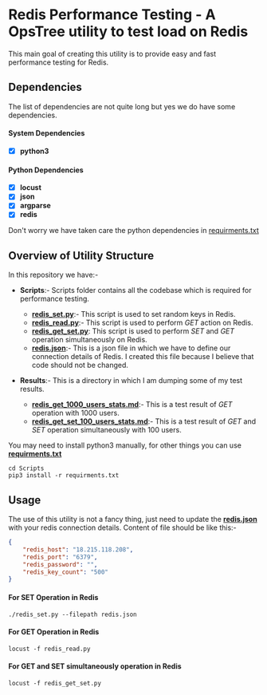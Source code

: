 # Redis Performance Testing - A OpsTree utility to test load on Redis

This main goal of creating this utility is to provide easy and fast performance testing for Redis.

## Dependencies

The list of dependencies are not quite long but yes we do have some dependencies.

#### System Dependencies
- [X] **python3**

#### Python Dependencies
- [X] **locust**
- [X] **json**
- [X] **argparse**
- [X] **redis**

Don't worry we have taken care the python dependencies in [requirments.txt](./Scripts/requirments.txt)

## Overview of Utility Structure

In this repository we have:-
- **Scripts**:- Scripts folder contains all the codebase which is required for performance testing.
    - **[redis_set.py](./Scripts/redis_set.py)**:- This script is used to set random keys in Redis.
    - **[redis_read.py](./Scripts/redis_read.py)**:- This script is used to perform *GET* action on Redis.
    - **[redis_get_set.py](./Scripts/redis_get_set.py)**: This script is used to perform *SET* and *GET* operation simultaneously on Redis.
    - **[redis.json](./Scripts/redis.json)**:- This is a json file in which we have to define our connection details of Redis. I created this file because I believe that code should not be changed.

- **Results**:- This is a directory in which I am dumping some of my test results.
    - **[redis_get_1000_users_stats.md](./Results/mardownResults/redis_get_1000_users_stats.md)**:- This is a test result of *GET* operation with 1000 users.
    - **[redis_get_set_100_users_stats.md](./Results/mardownResults/redis_get_set_100_users_stats.md)**:- This is a test result of *GET* and *SET* operation simultaneously with 100 users.

You may need to install python3 manually, for other things you can use **[requirments.txt](./Scripts/requirments.txt)**

```shell
cd Scripts
pip3 install -r requirments.txt
```

## Usage

The use of this utility is not a fancy thing, just need to update the **[redis.json](./Scripts/redis.json)** with your redis connection details. Content of file should be like this:-

```json
{
    "redis_host": "18.215.118.208",
    "redis_port": "6379",
    "redis_password": "",
    "redis_key_count": "500"
}
```

#### For SET Operation in Redis

```shell
./redis_set.py --filepath redis.json
```

#### For GET Operation in Redis

```shell
locust -f redis_read.py
```

#### For GET and SET simultaneously operation in Redis

```shell
locust -f redis_get_set.py
```
